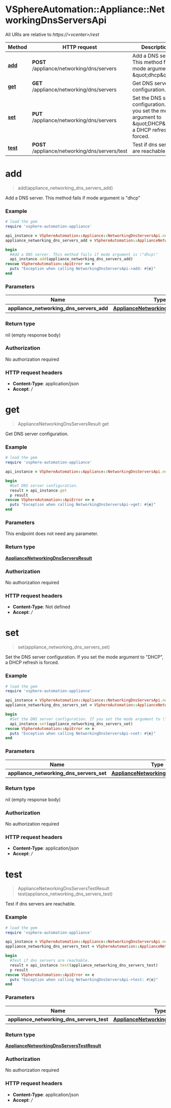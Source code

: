 # VSphereAutomation::Appliance::NetworkingDnsServersApi

All URIs are relative to *https://&lt;vcenter&gt;/rest*

Method | HTTP request | Description
------------- | ------------- | -------------
[**add**](NetworkingDnsServersApi.md#add) | **POST** /appliance/networking/dns/servers | Add a DNS server. This method fails if mode argument is \&quot;dhcp\&quot;
[**get**](NetworkingDnsServersApi.md#get) | **GET** /appliance/networking/dns/servers | Get DNS server configuration.
[**set**](NetworkingDnsServersApi.md#set) | **PUT** /appliance/networking/dns/servers | Set the DNS server configuration. If you set the mode argument to \&quot;DHCP\&quot;, a DHCP refresh is forced.
[**test**](NetworkingDnsServersApi.md#test) | **POST** /appliance/networking/dns/servers/test | Test if dns servers are reachable.


# **add**
> add(appliance_networking_dns_servers_add)

Add a DNS server. This method fails if mode argument is \"dhcp\"

### Example
```ruby
# load the gem
require 'vsphere-automation-appliance'

api_instance = VSphereAutomation::Appliance::NetworkingDnsServersApi.new
appliance_networking_dns_servers_add = VSphereAutomation::ApplianceNetworkingDnsServersAdd.new # ApplianceNetworkingDnsServersAdd | 

begin
  #Add a DNS server. This method fails if mode argument is \"dhcp\"
  api_instance.add(appliance_networking_dns_servers_add)
rescue VSphereAutomation::ApiError => e
  puts "Exception when calling NetworkingDnsServersApi->add: #{e}"
end
```

### Parameters

Name | Type | Description  | Notes
------------- | ------------- | ------------- | -------------
 **appliance_networking_dns_servers_add** | [**ApplianceNetworkingDnsServersAdd**](ApplianceNetworkingDnsServersAdd.md)|  | 

### Return type

nil (empty response body)

### Authorization

No authorization required

### HTTP request headers

 - **Content-Type**: application/json
 - **Accept**: */*



# **get**
> ApplianceNetworkingDnsServersResult get

Get DNS server configuration.

### Example
```ruby
# load the gem
require 'vsphere-automation-appliance'

api_instance = VSphereAutomation::Appliance::NetworkingDnsServersApi.new

begin
  #Get DNS server configuration.
  result = api_instance.get
  p result
rescue VSphereAutomation::ApiError => e
  puts "Exception when calling NetworkingDnsServersApi->get: #{e}"
end
```

### Parameters
This endpoint does not need any parameter.

### Return type

[**ApplianceNetworkingDnsServersResult**](ApplianceNetworkingDnsServersResult.md)

### Authorization

No authorization required

### HTTP request headers

 - **Content-Type**: Not defined
 - **Accept**: */*



# **set**
> set(appliance_networking_dns_servers_set)

Set the DNS server configuration. If you set the mode argument to \"DHCP\", a DHCP refresh is forced.

### Example
```ruby
# load the gem
require 'vsphere-automation-appliance'

api_instance = VSphereAutomation::Appliance::NetworkingDnsServersApi.new
appliance_networking_dns_servers_set = VSphereAutomation::ApplianceNetworkingDnsServersSet.new # ApplianceNetworkingDnsServersSet | 

begin
  #Set the DNS server configuration. If you set the mode argument to \"DHCP\", a DHCP refresh is forced.
  api_instance.set(appliance_networking_dns_servers_set)
rescue VSphereAutomation::ApiError => e
  puts "Exception when calling NetworkingDnsServersApi->set: #{e}"
end
```

### Parameters

Name | Type | Description  | Notes
------------- | ------------- | ------------- | -------------
 **appliance_networking_dns_servers_set** | [**ApplianceNetworkingDnsServersSet**](ApplianceNetworkingDnsServersSet.md)|  | 

### Return type

nil (empty response body)

### Authorization

No authorization required

### HTTP request headers

 - **Content-Type**: application/json
 - **Accept**: */*



# **test**
> ApplianceNetworkingDnsServersTestResult test(appliance_networking_dns_servers_test)

Test if dns servers are reachable.

### Example
```ruby
# load the gem
require 'vsphere-automation-appliance'

api_instance = VSphereAutomation::Appliance::NetworkingDnsServersApi.new
appliance_networking_dns_servers_test = VSphereAutomation::ApplianceNetworkingDnsServersTest.new # ApplianceNetworkingDnsServersTest | 

begin
  #Test if dns servers are reachable.
  result = api_instance.test(appliance_networking_dns_servers_test)
  p result
rescue VSphereAutomation::ApiError => e
  puts "Exception when calling NetworkingDnsServersApi->test: #{e}"
end
```

### Parameters

Name | Type | Description  | Notes
------------- | ------------- | ------------- | -------------
 **appliance_networking_dns_servers_test** | [**ApplianceNetworkingDnsServersTest**](ApplianceNetworkingDnsServersTest.md)|  | 

### Return type

[**ApplianceNetworkingDnsServersTestResult**](ApplianceNetworkingDnsServersTestResult.md)

### Authorization

No authorization required

### HTTP request headers

 - **Content-Type**: application/json
 - **Accept**: */*



